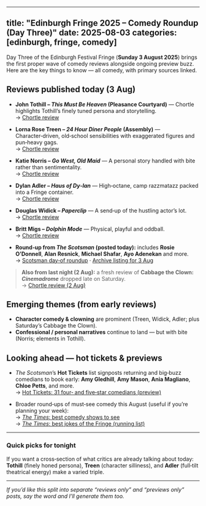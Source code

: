
---
title: "Edinburgh Fringe 2025 – Comedy Roundup (Day Three)"
date: 2025-08-03
categories: [edinburgh, fringe, comedy]
---

Day Three of the Edinburgh Festival Fringe (**Sunday 3 August 2025**) brings the first proper wave of comedy reviews alongside ongoing preview buzz. Here are the key things to know — all comedy, with primary sources linked.

## Reviews published today (3 Aug)

- **John Tothill – _This Must Be Heaven_ (Pleasance Courtyard)** — Chortle highlights Tothill’s finely tuned persona and storytelling.  
  → [Chortle review](https://www.chortle.co.uk/review/2025/08/03/58657/john_tothill%3A_this_must_be_heaven)

- **Lorna Rose Treen – _24 Hour Diner People_ (Assembly)** — Character‑driven, old‑school sensibilities with exaggerated figures and pun‑heavy gags.  
  → [Chortle review](https://www.chortle.co.uk/review/2025/08/03/58659/lorna_rose_treen%3A_24_hour_diner_people)

- **Katie Norris – _Go West, Old Maid_** — A personal story handled with bite rather than sentimentality.  
  → [Chortle review](https://www.chortle.co.uk/review/2025/08/03/58660/katie_norris%3A_go_west%2C_old_maid)

- **Dylan Adler – _Haus of Dy‑lan_** — High‑octane, camp razzmatazz packed into a Fringe container.  
  → [Chortle review](https://www.chortle.co.uk/review/2025/08/03/58655/dylan_adler%3A_haus_of_dy-lan)

- **Douglas Widick – _Paperclip_** — A send‑up of the hustling actor’s lot.  
  → [Chortle review](https://www.chortle.co.uk/review/2025/08/03/58656/douglas_widick%3A_paperclip)

- **Britt Migs – _Dolphin Mode_** — Physical, playful and oddball.  
  → [Chortle review](https://www.chortle.co.uk/review/2025/08/03/58658/britt_migs%3A_dolphin_mode)

- **Round‑up from _The Scotsman_ (posted today):** includes **Rosie O’Donnell**, **Alan Resnick**, **Michael Shafar**, **Ayo Adenekan** and more.  
  → [Scotsman day‑of roundup](https://www.scotsman.com/arts-and-culture/edinburgh-festivals/comedy/edinburgh-fringe-comedy-reviews-rosie-odonnell-alan-resnick-michael-shafar-ayo-adenekan-catriona-dowden-5254685) · [Archive listing for 3 Aug](https://www.scotsman.com/archive/2025-08-03)

> **Also from last night (2 Aug):** a fresh review of **Cabbage the Clown: _Cinemadrome_** dropped late on Saturday.  
> → [Chortle review (2 Aug)](https://www.chortle.co.uk/review/2025/08/02/58650/cabbage_the_clown%3A_cinemadrome)

## Emerging themes (from early reviews)

- **Character comedy & clowning** are prominent (Treen, Widick, Adler; plus Saturday’s Cabbage the Clown).  
- **Confessional / personal narratives** continue to land — but with bite (Norris; elements in Tothill).

## Looking ahead — hot tickets & previews

- _The Scotsman_’s **Hot Tickets** list signposts returning and big‑buzz comedians to book early: **Amy Gledhill**, **Amy Mason**, **Ania Magliano**, **Chloe Petts**, and more.  
  → [Hot Tickets: 31 four‑ and five‑star comedians (preview)](https://www.scotsman.com/arts-and-culture/edinburgh-festivals/comedy/edinburgh-fringe-2025-hot-tickets-here-are-31-four-and-five-star-comedians-returning-this-august-from-garry-star-to-amy-gledhill-5240146)

- Broader round‑ups of must‑see comedy this August (useful if you’re planning your week):  
  → [_The Times_: best comedy shows to see](https://www.thetimes.co.uk/article/edinburgh-fringe-festival-2025-the-best-comedy-shows-ranked-xzd2kjplw)  
  → [_The Times_: best jokes of the Fringe (running list)](https://www.thetimes.co.uk/article/the-best-jokes-of-edinburgh-fringe-2025-xkh5qg5kb)

---

### Quick picks for tonight
If you want a cross‑section of what critics are already talking about today: **Tothill** (finely honed persona), **Treen** (character silliness), and **Adler** (full‑tilt theatrical energy) make a varied triple.

---

_If you’d like this split into separate “reviews only” and “previews only” posts, say the word and I’ll generate them too._
